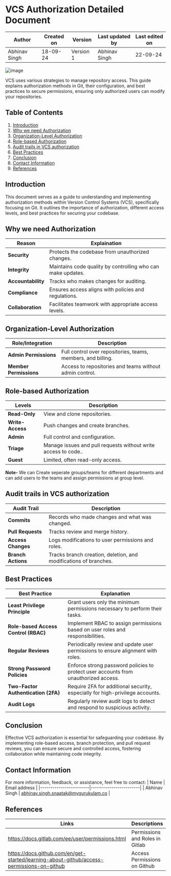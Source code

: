 # VCS Authorization Detailed Document

| Author      | Created on  | Version    | Last updated by | Last edited on |
|-------------|-------------|------------|-----------------|----------------|
|Abhinav Singh| 18-09-24    | Version 1  | Abhinav Singh   | 22-09-24       |

![image](https://github.com/user-attachments/assets/30c3847f-047d-45c1-9a02-c76be5406941)

VCS uses various strategies to manage repository access. This guide explains authorization methods in Git, their configuration, and best practices to secure permissions, ensuring only authorized users can modify your repositories.

## Table of Contents
1. [Introduction](#introduction)
2. [Why we need Authorization](#why-we-need-authorization)
3. [Organization-Level Authorization](#organization-level-authorization)
4. [Role-based Authorization](#role-based-authorization)
5. [Audit trails in VCS authorization](#audit-trails-in-vcs-authorization)
6. [Best Practices](#best-practices)
7. [Conclusion](#conclusion)
8. [Contact Information](#contact-information)
9. [References](#references)


## Introduction

This document serves as a guide to understanding and implementing authorization methods within Version Control Systems (VCS), specifically focusing on Git. It outlines the importance of authorization, different access levels, and best practices for securing your codebase.

## Why we need Authorization

|    Reason    |    Explaination    |
|--------------|--------------------|
| **Security** | Protects the codebase from unauthorized changes. |
| **Integrity** | Maintains code quality by controlling who can make updates. |
| **Accountability** | Tracks who makes changes for auditing.|
| **Compliance** | Ensures access aligns with policies and regulations. |
| **Collaboration** | Facilitates teamwork with appropriate access levels. |


## Organization-Level Authorization

| Role/Integration    | Description                                                                       |
|---------------------|-----------------------------------------------------------------------------------|
| **Admin Permissions**  | Full control over repositories, teams, members, and billing.                     |
| **Member Permissions** | Access to repositories and teams without admin control.                          |
 

## Role-based Authorization

|    Levels    |    Description    |
|--------------|--------------------|
| **Read-Only** | View and clone repositories. |
| **Write-Access** | Push changes and create branches.|
| **Admin** | Full control and configuration. |
| **Triage** | Manage issues and pull requests without write access to code.. |
| **Guest** | Limited, often read-only access. |


**Note-** We can Create seperate groups/teams for different departments and can add users to the teams and assign permissions at group level.

## Audit trails in VCS authorization

|    Audit Trail    |    Description    |
|--------------|--------------------|
| **Commits** | Records who made changes and what was changed. |
| **Pull Requests** | Tracks review and merge history.|
| **Access Changes** | Logs modifications to user permissions and roles. |
| **Branch Actions** | Tracks branch creation, deletion, and modifications of branches. |

## Best Practices 

| Best Practice                       | Explanation                                                                                     |
|-------------------------------------|-------------------------------------------------------------------------------------------------|
| **Least Privilege Principle**       | Grant users only the minimum permissions necessary to perform their tasks.                     |
| **Role-based Access Control (RBAC)**| Implement RBAC to assign permissions based on user roles and responsibilities.                 |
| **Regular Reviews**                 | Periodically review and update user permissions to ensure alignment with roles.                |
| **Strong Password Policies**        | Enforce strong password policies to protect user accounts from unauthorized access.            |
| **Two-Factor Authentication (2FA)** | Require 2FA for additional security, especially for high-privilege accounts.                   |
| **Audit Logs**                      | Regularly review audit logs to detect and respond to suspicious activity.                      |

## Conclusion

Effective VCS authorization is essential for safeguarding your codebase. By implementing role-based access, branch protection, and pull request reviews, you can ensure secure and controlled access, fostering collaboration while maintaining code integrity.

## Contact Information
For more information, feedback, or assistance, feel free to contact:
| Name                   | Email address          |
|------------------------|------------------------|
| Abhinav Singh          | abhinav.singh.snaatak@mygurukulam.co  |


## References

| Links                                             | Descriptions                           |
|---------------------------------------------------|----------------------------------------|
| https://docs.gitlab.com/ee/user/permissions.html  | Permissions and Roles in Gitlab|
| https://docs.github.com/en/get-started/learning-about-github/access-permissions-on-github | Access Permissions on Github |


